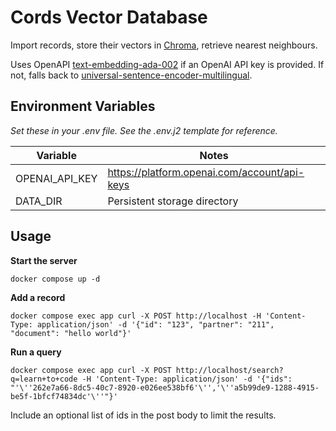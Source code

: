 # Cords Vector Database

Import records, store their vectors in [Chroma](https://www.trychroma.com/), retrieve nearest neighbours.

Uses OpenAPI [text-embedding-ada-002](https://openai.com/blog/new-and-improved-embedding-model) if an OpenAI API key is provided. If not, falls back to [universal-sentence-encoder-multilingual](https://tfhub.dev/google/universal-sentence-encoder-multilingual/3).

## Environment Variables

*Set these in your .env file. See the .env.j2 template for reference.*

| Variable               | Notes                                        |
| ---------------------- | -------------------------------------------- |
| OPENAI_API_KEY         | https://platform.openai.com/account/api-keys |
| DATA_DIR               | Persistent storage directory                 |

## Usage

**Start the server**

```shell
docker compose up -d
```

**Add a record**

```shell
docker compose exec app curl -X POST http://localhost -H 'Content-Type: application/json' -d '{"id": "123", "partner": "211", "document": "hello world"}'
```

**Run a query**

```shell
docker compose exec app curl -X POST http://localhost/search?q=learn+to+code -H 'Content-Type: application/json' -d '{"ids": "'\''262e7a66-8dc5-40c7-8920-e026ee538bf6'\'','\''a5b99de9-1288-4915-be5f-1bfcf74834dc'\''"}'
```

Include an optional list of ids in the post body to limit the results.

